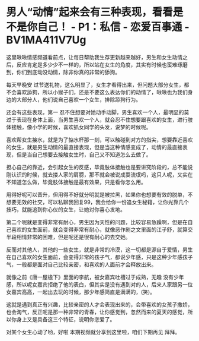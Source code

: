 # 男人“动情”起来会有三种表现，看看是不是你自己！ - P1：私信 - 恋爱百事通 - BV1MA411V7Ug

这里啾啾情感频道看前点，让每日帮助我生存更新越来越好，男生和女生动情之后，反应肯定是多少少不一样的，所以站在女生的角度，其实有时候也蛮难琢磨到，你们到底动没动情，除非你真的非常的舔狗。

每天早晚安 过节送礼物，这么明显了，女生才看得出来，但问题大部分女生，都不会喜欢舔狗，所以小猴子们，还是不要这么表达你们的动情了，啾啾也为我们身边的大部分人，他们说自己喜欢一个女生，排除舔狗行为。

还会有这些表现，第一 忍不住想要对她动手动脚，男生喜欢一个人，最明显的莫过于表现在身体上面，当男生喜欢一个人，就会忍不住想要跟喜欢的女生，进行肢体接触，像小学的时候，喜欢抓女同学的头发，说梦的时候呢。

喜欢帮女生接水，就是为了掂水杯那一刻，可以触碰到对方的指尖，想要靠近喜欢的女生，就是男生动情的最直接表现，但是当这种情感变成了，动情的最直接表现，但是当自己想要去接触女生时，自己又不知道怎么去做了。

担心自己的靠近，会引起女生的反感，毕竟肢体接触也是要讲究阶段的，总不能说刚认识的时候，就去搂人家的肩膀，那不就会被说成耍流氓吗，这只人呢，又实在不知道怎么做，毕竟肢体接触是最有效果，只是看你怎么用。

用得好呢可以晋升，但用得不好就分明就是被拉黑，如果你也想要有效的脱单，不想要无效的社交，可以私聊我回复99，我会给你一份追女生秘籍，让你光靠几个技巧，就能追到你心仪的女生，让她对你喜心发地。

第二个呢就是变得非常有耐心，男生因为天性的问题，比较容易急躁啊，但是在自己喜欢的女生面前，就会变得非常有耐心，就像恶作剧之文里面的江子舒，就算交半段相情非常的困难，但是呢还是很有耐心的去交她。

反而对其他人，其他的一些女生，就是非常的冷漠，这一切都是源自于爱情，男生在自己喜欢的女生面前，会变得非常的孩子气，都说少年感，只是这种少年感孩子气，一般都是面对自己比较亲密，和喜欢的人面前才会释放出来。

就像之前《唐一屋檐下》里面的李航，被女嘉宾吐槽过于成熟，无趣 没有少年感，所以呢女嘉宾拒绝了他的表白，但其实是没有遇到对的人，后来人家跟另一位女嘉宾高高，一起出去玩的时候，那少年感简直是满满的，(笑)。

这就是遇到真正有兴趣，比较亲密的人才会表现出来的，会带喜欢的女孩子撒娇，也会淘气，反正呢是那一种非常的青春，让你感觉到，忽然而来的夏天的感觉，所以你身上又是具备这三个特征，说明你恋爱了。

对某个女生心动了哟，好啦 本期视频就分享到这里啦，咱们下期再见 拜拜。